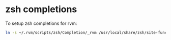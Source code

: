 # zsh completions
To setup zsh completions for rvm:

```zsh
ln -s ~/.rvm/scripts/zsh/Completion/_rvm /usr/local/share/zsh/site-functions/_rvm
```